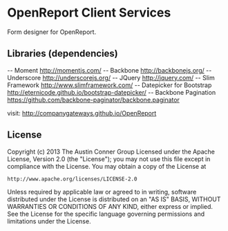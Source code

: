 # OpenReport Client Services

Form designer for OpenReport.

## Libraries (dependencies)
 -- Moment http://momentjs.com/
 -- Backbone http://backbonejs.org/
 -- Underscore http://underscorejs.org/
 -- JQuery http://jquery.com/
 -- Slim Framework http://www.slimframework.com/
 -- Datepicker for Bootstrap http://eternicode.github.io/bootstrap-datepicker/
 -- Backbone Pagination https://github.com/backbone-paginator/backbone.paginator

visit: http://companygateways.github.io/OpenReport

## License
Copyright (c) 2013 The Austin Conner Group
Licensed under the Apache License, Version 2.0 (the "License");
you may not use this file except in compliance with the License.
You may obtain a copy of the License at

    http://www.apache.org/licenses/LICENSE-2.0

Unless required by applicable law or agreed to in writing, software
distributed under the License is distributed on an "AS IS" BASIS,
WITHOUT WARRANTIES OR CONDITIONS OF ANY KIND, either express or implied.
See the License for the specific language governing permissions and
limitations under the License.
